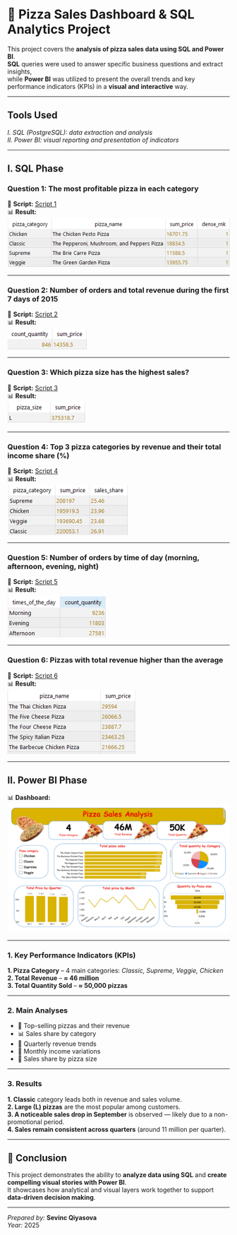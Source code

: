 # 🍕 Pizza Sales Dashboard & SQL Analytics Project

This project covers the **analysis of pizza sales data using SQL and Power BI**.  
**SQL** queries were used to answer specific business questions and extract insights,  
while **Power BI** was utilized to present the overall trends and key performance indicators (KPIs) in a **visual and interactive** way.

---

## Tools Used

*I. SQL (PostgreSQL): data extraction and analysis*  
*II. Power BI: visual reporting and presentation of indicators*

---

## I. SQL Phase

### **Question 1:** The most profitable pizza in each category  
📄 **Script:** [Script 1](Scripts/Script_1.sql)  
📊 **Result:**  
![Result 1](Results/Result_1.PNG)

---

### **Question 2:** Number of orders and total revenue during the first 7 days of 2015  
📄 **Script:** [Script 2](Scripts/Script_2.sql)  
📊 **Result:**  
![Result 2](Results/Result_2.PNG)

---

### **Question 3:** Which pizza size has the highest sales?  
📄 **Script:** [Script 3](Scripts/Script_3.sql)  
📊 **Result:**  
![Result 3](Results/Result_3.PNG)

---

### **Question 4:** Top 3 pizza categories by revenue and their total income share (%)  
📄 **Script:** [Script 4](Scripts/Script_4.sql)  
📊 **Result:**  
![Result 4](Results/Result_4.PNG)

---

### **Question 5:** Number of orders by time of day (morning, afternoon, evening, night)  
📄 **Script:** [Script 5](Scripts/Script_5.sql)  
📊 **Result:**  
![Result 5](Results/Result_5.PNG)

---

### **Question 6:** Pizzas with total revenue higher than the average  
📄 **Script:** [Script 6](Scripts/Script_6.sql)  
📊 **Result:**  
![Result 6](Results/Result_6.PNG)

---

## II. Power BI Phase

📊 **Dashboard:**  
![Dashboard](Power_BI/Dashboard.PNG)

---

### **1. Key Performance Indicators (KPIs)**

**1. Pizza Category** – 4 main categories: *Classic, Supreme, Veggie, Chicken*  
**2. Total Revenue** – **≈ 46 million**  
**3. Total Quantity Sold** – **≈ 50,000 pizzas**

---

### **2. Main Analyses**

- 🍕 Top-selling pizzas and their revenue  
- 📊 Sales share by category  
- 📅 Quarterly revenue trends  
- 📆 Monthly income variations  
- 📏 Sales share by pizza size

---

### **3. Results**

**1. Classic** category leads both in revenue and sales volume.  
**2. Large (L) pizzas** are the most popular among customers.  
**3. A noticeable sales drop in September** is observed — likely due to a non-promotional period.  
**4. Sales remain consistent across quarters** (around 11 million per quarter).

---

## 🧾 Conclusion

This project demonstrates the ability to **analyze data using SQL** and **create compelling visual stories with Power BI**.  
It showcases how analytical and visual layers work together to support **data-driven decision making**.

---

*Prepared by:* **Sevinc Qiyasova**  
*Year:* 2025
